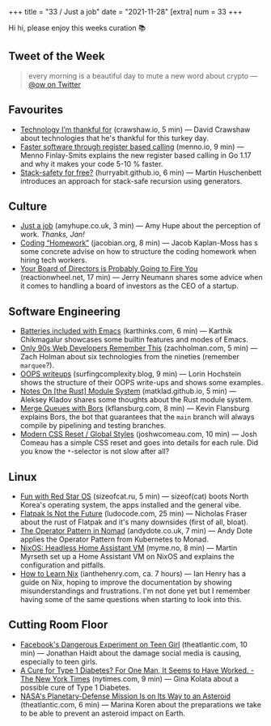 +++
title = "33 / Just a job"
date = "2021-11-28"
[extra]
num = 33
+++

Hi hi, please enjoy this weeks curation 📚

## Tweet of the Week

> every morning is a beautiful day to mute a new word about crypto
> — [@ow on Twitter](https://twitter.com/ow/status/1462457842737336329)

## Favourites
* [Technology I’m thankful for](https://crawshaw.io/blog/thankful-for-technology) (crawshaw.io, 5 min) — David Crawshaw about technologies that he's thankful for this turkey day. 
* [Faster software through register based calling](https://menno.io/posts/golang-register-calling/) (menno.io, 9 min) — Menno Finlay-Smits explains the new register based calling in Go 1.17 and why it makes your code 5-10 % faster.
* [Stack-safety for free?](https://hurryabit.github.io/blog/stack-safety-for-free/) (hurryabit.github.io, 6 min) — Martin Huschenbett introduces an approach for stack-safe recursion using generators.

## Culture
* [Just a job](https://amyhupe.co.uk/articles/just-a-job/) (amyhupe.co.uk, 3 min) — Amy Hupe about the perception of work.  _Thanks, Jan!_
* [Coding “Homework”](https://jacobian.org/2021/nov/23/wst-homework/) (jacobian.org, 8 min) — Jacob Kaplan-Moss has s some concrete advise on how to structure the coding homework when hiring tech workers.
* [Your Board of Directors is Probably Going to Fire You](https://reactionwheel.net/2021/11/your-boards-of-directors-is-probably-going-to-fire-you.html) (reactionwheel.net, 17 min) — Jerry Neumann shares some advice when it comes to handling a board of investors as the CEO of a startup.

## Software Engineering
* [Batteries included with Emacs](https://karthinks.com/software/batteries-included-with-emacs/) (karthinks.com, 6 min) — Karthik Chikmagalur showcases some builtin features and modes of Emacs.
* [Only 90s Web Developers Remember This](https://zachholman.com/posts/only-90s-developers/) (zachholman.com, 5 min) — Zach Holman about six technologies from the nineties (remember `marquee`?).
* [OOPS writeups](https://surfingcomplexity.blog/2021/11/21/oops-writeups/) (surfingcomplexity.blog, 9 min) — Lorin Hochstein shows the structure of their OOPS write-ups and shows some examples.
* [Notes On [the Rust] Module System](https://matklad.github.io//2021/11/27/notes-on-module-system.html) (matklad.github.io, 5 min) — Aleksey Kladov shares some thoughts about the Rust module system.
* [Merge Queues with Bors](https://kflansburg.com/posts/merge-queues/) (kflansburg.com, 8 min) — Kevin Flansburg explains Bors, the bot that guarantees that the `main` branch will always compile by pipelining and testing branches.
* [Modern CSS Reset / Global Styles](https://www.joshwcomeau.com/css/custom-css-reset/) (joshwcomeau.com, 10 min) — Josh Comeau has a simple CSS reset and goes into details for each rule. Did you know the `*`-selector is not slow after all?

## Linux
* [Fun with Red Star OS](https://sizeofcat.ru/post/fun-with-redstar-os/) (sizeofcat.ru, 5 min) — sizeof(cat) boots North Korea's operating system, the apps installed and the general vibe.
* [Flatpak Is Not the Future](https://ludocode.com/blog/flatpak-is-not-the-future) (ludocode.com, 25 min) — Nicholas Fraser about the rust of Flatpak and it's many downsides (first of all, bloat).
* [The Operator Pattern in Nomad](https://andydote.co.uk/2021/11/22/nomad-operator-pattern/) (andydote.co.uk, 7 min) — Andy Dote applies the Operator Pattern from Kubernetes to Monad.
* [NixOS: Headless Home Assistant VM](https://myme.no/posts/2021-11-25-nixos-home-assistant.html) (myme.no, 8 min) — Martin Myrseth set up a Home Assistant VM on NixOS and explains the configuration and pitfalls.
* [How to Learn Nix](https://ianthehenry.com/posts/how-to-learn-nix/) (ianthehenry.com, ca. 7 hours) — Ian Henry has a guide on Nix, hoping to improve the documentation by showing misunderstandings and frustrations. I'm not done yet but I remember having some of the same questions when starting to look into this.

## Cutting Room Floor
* [Facebook's Dangerous Experiment on Teen Girl](https://www.theatlantic.com/ideas/archive/2021/11/facebooks-dangerous-experiment-teen-girls/620767/) (theatlantic.com, 10 min) — Jonathan Haidt about the damage social media is causing, especially to teen girls.
* [A Cure for Type 1 Diabetes? For One Man, It Seems to Have Worked. - The New York Times](https://www.nytimes.com/2021/11/27/health/diabetes-cure-stem-cells.html) (nytimes.com, 9 min) — Gina Kolata about a possible cure of Type 1 Diabetes.
* [NASA's Planetary-Defense Mission Is on Its Way to an Asteroid](https://www.theatlantic.com/science/archive/2021/11/nasa-asteroid-mission-planetary-defense/620822/) (theatlantic.com, 6 min) — Marina Koren about the preparations we take to be able to prevent an asteroid impact on Earth.
